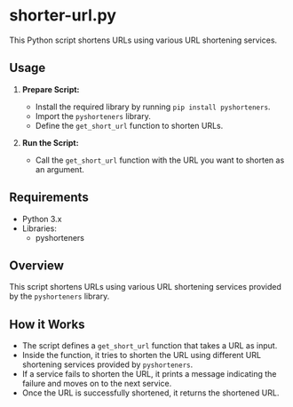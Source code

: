 # shorter-url.py

This Python script shortens URLs using various URL shortening services.

## Usage

1. **Prepare Script:**
   - Install the required library by running `pip install pyshorteners`.
   - Import the `pyshorteners` library.
   - Define the `get_short_url` function to shorten URLs.

2. **Run the Script:**
   - Call the `get_short_url` function with the URL you want to shorten as an argument.

## Requirements

- Python 3.x
- Libraries:
  - pyshorteners

## Overview

This script shortens URLs using various URL shortening services provided by the `pyshorteners` library.

## How it Works

- The script defines a `get_short_url` function that takes a URL as input.
- Inside the function, it tries to shorten the URL using different URL shortening services provided by `pyshorteners`.
- If a service fails to shorten the URL, it prints a message indicating the failure and moves on to the next service.
- Once the URL is successfully shortened, it returns the shortened URL.
